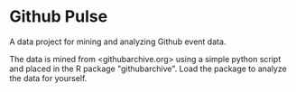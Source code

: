 # Github Pulse

A data project for mining and analyzing Github event data.

The data is mined from <githubarchive.org> using a simple
python script and placed in the R package "githubarchive".
Load the package to analyze the data for yourself.

